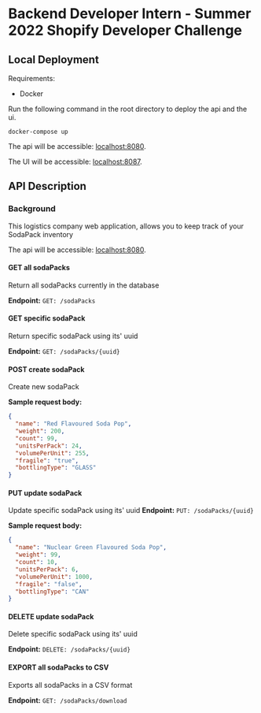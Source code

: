 # Backend Developer Intern - Summer 2022 Shopify Developer Challenge

## Local Deployment
Requirements:
  * Docker

Run the following command in the root directory to deploy the api and the ui.

`docker-compose up`

The api will be accessible: [localhost:8080](http://localhost:8080).

The UI will be accessible: [localhost:8087](http://localhost:8087).

## API Description
### Background
This logistics company web application, allows you to keep track of your SodaPack inventory

The api will be accessible: [localhost:8080](http://localhost:8080).

#### GET all sodaPacks
Return all sodaPacks currently in the database

**Endpoint:** `GET: /sodaPacks`  

#### GET specific sodaPack
Return specific sodaPack using its' uuid

**Endpoint:** `GET: /sodaPacks/{uuid}`  

#### POST create sodaPack
Create new sodaPack

**Sample request body:**
```json
{
  "name": "Red Flavoured Soda Pop",
  "weight": 200,
  "count": 99,
  "unitsPerPack": 24,
  "volumePerUnit": 255,
  "fragile": "true",
  "bottlingType": "GLASS"
}
```

#### PUT update sodaPack
Update specific sodaPack using its' uuid
**Endpoint:** `PUT: /sodaPacks/{uuid}` 

**Sample request body:**
```json
{
  "name": "Nuclear Green Flavoured Soda Pop",
  "weight": 99,
  "count": 10,
  "unitsPerPack": 6,
  "volumePerUnit": 1000,
  "fragile": "false",
  "bottlingType": "CAN"
}
```

#### DELETE update sodaPack
Delete specific sodaPack using its' uuid

**Endpoint:** `DELETE: /sodaPacks/{uuid}` 

#### EXPORT all sodaPacks to CSV
Exports all sodaPacks in a CSV format

**Endpoint:** `GET: /sodaPacks/download` 